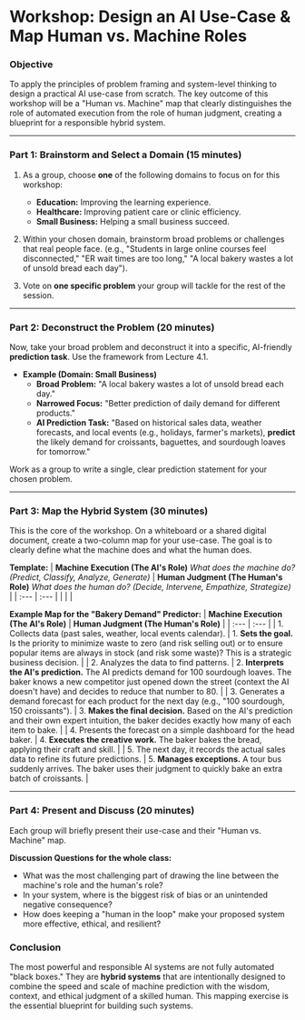 # Workshop: Design an AI Use-Case & Map Human vs. Machine Roles

### Objective
To apply the principles of problem framing and system-level thinking to design a practical AI use-case from scratch. The key outcome of this workshop will be a "Human vs. Machine" map that clearly distinguishes the role of automated execution from the role of human judgment, creating a blueprint for a responsible hybrid system.

---

### Part 1: Brainstorm and Select a Domain (15 minutes)

1.  As a group, choose **one** of the following domains to focus on for this workshop:
    *   **Education:** Improving the learning experience.
    *   **Healthcare:** Improving patient care or clinic efficiency.
    *   **Small Business:** Helping a small business succeed.

2.  Within your chosen domain, brainstorm broad problems or challenges that real people face. (e.g., "Students in large online courses feel disconnected," "ER wait times are too long," "A local bakery wastes a lot of unsold bread each day").

3.  Vote on **one specific problem** your group will tackle for the rest of the session.

---

### Part 2: Deconstruct the Problem (20 minutes)

Now, take your broad problem and deconstruct it into a specific, AI-friendly **prediction task**. Use the framework from Lecture 4.1.

*   **Example (Domain: Small Business)**
    *   **Broad Problem:** "A local bakery wastes a lot of unsold bread each day."
    *   **Narrowed Focus:** "Better prediction of daily demand for different products."
    *   **AI Prediction Task:** "Based on historical sales data, weather forecasts, and local events (e.g., holidays, farmer's markets), **predict** the likely demand for croissants, baguettes, and sourdough loaves for tomorrow."

Work as a group to write a single, clear prediction statement for your chosen problem.

---

### Part 3: Map the Hybrid System (30 minutes)

This is the core of the workshop. On a whiteboard or a shared digital document, create a two-column map for your use-case. The goal is to clearly define what the machine does and what the human does.

**Template:**
| **Machine Execution (The AI's Role)** _What does the machine do? (Predict, Classify, Analyze, Generate)_ | **Human Judgment (The Human's Role)** _What does the human do? (Decide, Intervene, Empathize, Strategize)_ |
| :--- | :--- |
| | |

**Example Map for the "Bakery Demand" Predictor:**
| **Machine Execution (The AI's Role)** | **Human Judgment (The Human's Role)** |
| :--- | :--- |
| 1. Collects data (past sales, weather, local events calendar). | 1. **Sets the goal.** Is the priority to minimize waste to zero (and risk selling out) or to ensure popular items are always in stock (and risk some waste)? This is a strategic business decision. |
| 2. Analyzes the data to find patterns. | 2. **Interprets the AI's prediction.** The AI predicts demand for 100 sourdough loaves. The baker knows a new competitor just opened down the street (context the AI doesn't have) and decides to reduce that number to 80. |
| 3. Generates a demand forecast for each product for the next day (e.g., "100 sourdough, 150 croissants"). | 3. **Makes the final decision.** Based on the AI's prediction and their own expert intuition, the baker decides exactly how many of each item to bake. |
| 4. Presents the forecast on a simple dashboard for the head baker. | 4. **Executes the creative work.** The baker bakes the bread, applying their craft and skill. |
| 5. The next day, it records the actual sales data to refine its future predictions. | 5. **Manages exceptions.** A tour bus suddenly arrives. The baker uses their judgment to quickly bake an extra batch of croissants. |

---

### Part 4: Present and Discuss (20 minutes)

Each group will briefly present their use-case and their "Human vs. Machine" map.

**Discussion Questions for the whole class:**
*   What was the most challenging part of drawing the line between the machine's role and the human's role?
*   In your system, where is the biggest risk of bias or an unintended negative consequence?
*   How does keeping a "human in the loop" make your proposed system more effective, ethical, and resilient?

### Conclusion
The most powerful and responsible AI systems are not fully automated "black boxes." They are **hybrid systems** that are intentionally designed to combine the speed and scale of machine prediction with the wisdom, context, and ethical judgment of a skilled human. This mapping exercise is the essential blueprint for building such systems.
